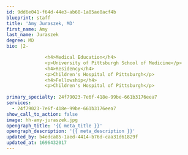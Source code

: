 ```yaml
---
id: 9dd6e041-f64d-44e3-ab68-1a85ae8acf4b
blueprint: staff
title: 'Amy Juraszek, MD'
first_name: Amy
last_name: Juraszek
degree: MD
bio: |2-

              <h4>Medical Education</h4>
              <p>University of Pittsburgh School of Medicine</p>
              <h4>Residency</h4>
              <p>Children's Hospital of Pittsburgh</p>
              <h4>Fellowship</h4>
              <p>Children's Hospital of Pittsburgh</p>
          
primary_specialty: 24f79023-7e6f-418e-99be-661b3176eea7
services:
  - 24f79023-7e6f-418e-99be-661b3176eea7
show_call_to_action: false
image: hh-amy-juraszek.jpg
opengraph_title: '{{ meta_title }}'
opengraph_description: '{{ meta_description }}'
updated_by: b4edca85-1aed-4414-b76d-caa31d61829f
updated_at: 1696432017
---
```

